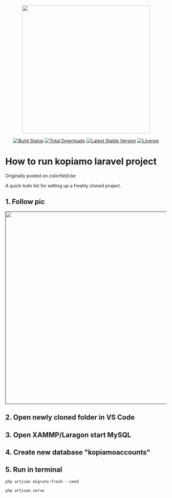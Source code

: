 <p align="center"><a href="https://laravel.com" target="_blank"><img src="https://raw.githubusercontent.com/laravel/art/master/logo-lockup/5%20SVG/2%20CMYK/1%20Full%20Color/laravel-logolockup-cmyk-red.svg" width="400"></a></p>

<p align="center">
<a href="https://travis-ci.org/laravel/framework"><img src="https://travis-ci.org/laravel/framework.svg" alt="Build Status"></a>
<a href="https://packagist.org/packages/laravel/framework"><img src="https://img.shields.io/packagist/dt/laravel/framework" alt="Total Downloads"></a>
<a href="https://packagist.org/packages/laravel/framework"><img src="https://img.shields.io/packagist/v/laravel/framework" alt="Latest Stable Version"></a>
<a href="https://packagist.org/packages/laravel/framework"><img src="https://img.shields.io/packagist/l/laravel/framework" alt="License"></a>
</p>

## 
# How to run kopiamo laravel project 

Originally posted on colorfield.be

A quick todo list for setting up a freshly cloned project.

## 1. Follow pic
<p><a href="" ><img src="https://cdn.discordapp.com/attachments/909655552278282263/915616758344331315/unknown.png" width="600"></a></p>

## 2. Open newly cloned folder in VS Code

## 3. Open XAMMP/Laragon start MySQL

## 4. Create new database "kopiamoaccounts"

## 5. Run in terminal
```
php artisan migrate:fresh --seed
```

```
php artisan serve
```
